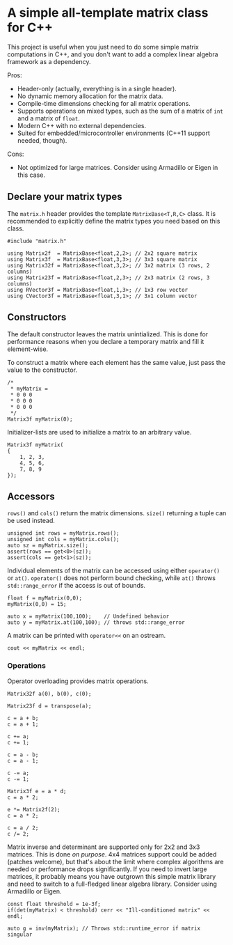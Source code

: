 A simple all-template matrix class for C++
==========================================

This project is useful when you just need to do some simple matrix computations in C++, and you don't want to add a complex linear algebra framework as a dependency.

Pros:

* Header-only (actually, everything is in a single header).
* No dynamic memory allocation for the matrix data.
* Compile-time dimensions checking for all matrix operations.
* Supports operations on mixed types, such as the sum of a matrix of ```int``` and a matrix of ```float```.
* Modern C++ with no external dependencies.
* Suited for embedded/microcontroller environments (C++11 support needed, though).

Cons:

* Not optimized for large matrices. Consider using Armadillo or Eigen in this case.

## Declare your matrix types

The ```matrix.h``` header provides the template ```MatrixBase<T,R,C>``` class.
It is recommended to explicitly define the matrix types you need based on this class.

```
#include "matrix.h"

using Matrix2f  = MatrixBase<float,2,2>; // 2x2 square matrix
using Matrix3f  = MatrixBase<float,3,3>; // 3x3 square matrix
using Matrix32f = MatrixBase<float,3,2>; // 3x2 matrix (3 rows, 2 columns)
using Matrix23f = MatrixBase<float,2,3>; // 2x3 matrix (2 rows, 3 columns)
using RVector3f = MatrixBase<float,1,3>; // 1x3 row vector
using CVector3f = MatrixBase<float,3,1>; // 3x1 column vector
```

## Constructors

The default constructor leaves the matrix unintialized. This is done for performance reasons when you declare a temporary matrix and fill it element-wise.

To construct a matrix where each element has the same value, just pass the value to the constructor.

```
/*
 * myMatrix =
 * 0 0 0
 * 0 0 0
 * 0 0 0
 */
Matrix3f myMatrix(0);
```

Initializer-lists are used to initialize a matrix to an arbitrary value.

```
Matrix3f myMatrix(
{
    1, 2, 3,
    4, 5, 6,
    7, 8, 9
});
```

## Accessors

```rows()``` and ```cols()``` return the matrix dimensions. ```size()``` returning a tuple can be used instead.

```
unsigned int rows = myMatrix.rows();
unsigned int cols = myMatrix.cols();
auto sz = myMatrix.size();
assert(rows == get<0>(sz));
assert(cols == get<1>(sz));
```

Individual elements of the matrix can be accessed using either ```operator()``` or ```at()```. ```operator()``` does not perform bound checking, while ```at()``` throws ```std::range_error``` if the access is out of bounds.

```
float f = myMatrix(0,0);
myMatrix(0,0) = 15;

auto x = myMatrix(100,100);    // Undefined behavior
auto y = myMatrix.at(100,100); // throws std::range_error
```

A matrix can be printed with ```operator<<``` on an ostream.

```
cout << myMatrix << endl;
```

### Operations

Operator overloading provides matrix operations.

```
Matrix32f a(0), b(0), c(0);

Matrix23f d = transpose(a);

c = a + b;
c = a + 1;

c += a;
c += 1;

c = a - b;
c = a - 1;

c -= a;
c -= 1;

Matrix3f e = a * d;
c = a * 2;

e *= Matrix2f(2);
c = a * 2;

c = a / 2;
c /= 2;

```

Matrix inverse and determinant are supported only for 2x2 and 3x3 matrices. This is done _on purpose_. 4x4 matrices support could be added (patches welcome), but that's about the limit where complex algorithms are needed or performance drops significantly. If you need to invert large matrices, it probably means you have outgrown this simple matrix library and need to switch to a full-fledged linear algebra library. Consider using Armadillo or Eigen.

```
const float threshold = 1e-3f;
if(det(myMatrix) < threshold) cerr << "Ill-conditioned matrix" << endl;

auto g = inv(myMatrix); // Throws std::runtime_error if matrix singular
```
